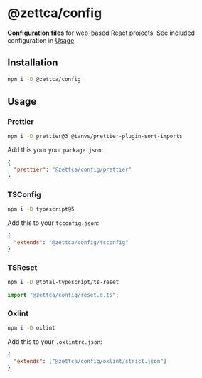 # @zettca/config

**Configuration files** for web-based React projects.
See included configuration in [Usage](#usage)

## Installation

```sh
npm i -D @zettca/config
```

## Usage

### Prettier

```sh
npm i -D prettier@3 @ianvs/prettier-plugin-sort-imports
```

Add this your your `package.json`:

```json
{
  "prettier": "@zettca/config/prettier"
}
```

### TSConfig

```sh
npm i -D typescript@5
```

Add this to your `tsconfig.json`:

```json
{
  "extends": "@zettca/config/tsconfig"
}
```

### TSReset

```sh
npm i -D @total-typescript/ts-reset
```

```ts
import "@zettca/config/reset.d.ts";
```

### Oxlint

```sh
npm i -D oxlint
```

Add this to your `.oxlintrc.json`:

```json
{
  "extends": ["@zettca/config/oxlint/strict.json"]
}
```
